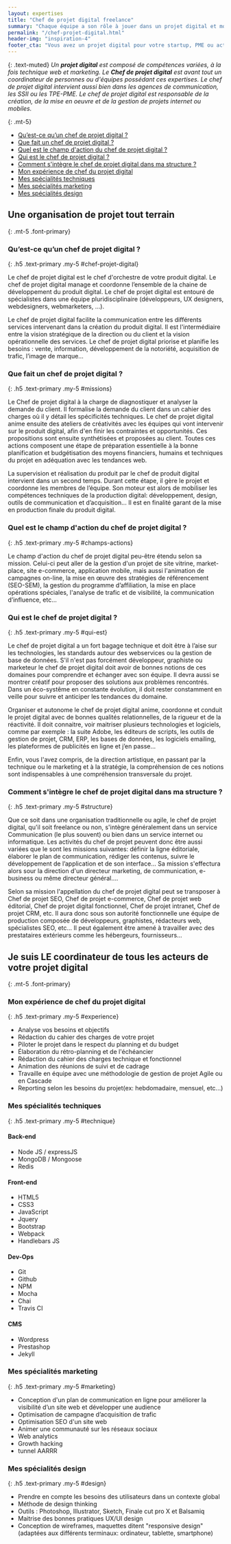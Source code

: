 ```yaml
---
layout: expertises
title: "Chef de projet digital freelance"
summary: "Chaque équipe a son rôle à jouer dans un projet digital et mon objectif de chef de projet digital est d'amener tout le monde à travailler dans le même sens, tout en gardant en tête les objectifs clients et les préférences des utilisateurs."
permalink: "/chef-projet-digital.html"
header-img: "inspiration-4"
footer_cta: "Vous avez un projet digital pour votre startup, PME ou activité de freelance ? Et si nous en parlions ensemble pour vous aider à atteindre vos objectifs."
---
```

{: .text-muted}
*Un **projet digital** est composé de compétences variées, à la fois technique web et marketing. Le **Chef de projet digital** est avant tout un coordinateur de personnes ou d'équipes possédant ces expertises. Le chef de projet digital intervient aussi bien dans les agences de communication, les SSII ou les TPE-PME. Le chef de projet digital est responsable de la création, de la mise en oeuvre et de la gestion de projets internet ou mobiles.*

{: .mt-5}
  - <a href="#chef-projet-digital">Qu’est-ce qu’un chef de projet digital ?</a>
  - <a href="#missions">Que fait un chef de projet digital ?</a>
  - <a href="#champs-actions">Quel est le champ d'action du chef de projet digital ?</a>
  - <a href="#qui-est">Qui est le chef de projet digital ?</a>
  - <a href="#structure">Comment s'intègre le chef de projet digital dans ma structure ?</a>
  - <a href="#experience">Mon expérience de chef du projet digital</a>
  - <a href="#technique">Mes spécialités techniques</a>
  - <a href="#marketing">Mes spécialités marketing</a>
  - <a href="#design">Mes spécialités design</a>

## Une organisation de projet tout terrain
{: .mt-5 .font-primary}

### Qu’est-ce qu’un chef de projet digital ?
{: .h5 .text-primary .my-5 #chef-projet-digital}

Le chef de projet digital est le chef d'orchestre de votre produit digital. Le chef de projet digital manage et coordonne l’ensemble de la chaine de développement du produit digital. Le chef de projet digital est entouré de spécialistes dans une équipe pluridisciplinaire (développeurs, UX designers, webdesigners, webmarketers, …).

Le chef de projet digital facilite la communication entre les différents services intervenant dans la création du produit digital. Il est l'intermédiaire entre la vision stratégique de la direction ou du client et la vision opérationnelle des services. Le chef de projet digital priorise et planifie les besoins : vente, information, développement de la notoriété, acquisition de trafic, l’image de marque…

### Que fait un chef de projet digital ?
{: .h5 .text-primary .my-5 #missions}

Le Chef de projet digital à la charge de diagnostiquer et analyser la demande du client. Il formalise la demande du client dans un cahier des charges où il y détail les spécificités techniques. Le chef de projet digital anime ensuite des ateliers de créativités avec les équipes qui vont intervenir sur le produit digital, afin d'en finir les contraintes et opportunités. Ces propositions sont ensuite synthétisées et proposées au client. Toutes ces actions composent une étape de préparation essentielle à la bonne planification et budgétisation des moyens financiers, humains et techniques du projet en adéquation avec les tendances web.

La supervision et réalisation du produit par le chef de produit digital intervient dans un second temps. Durant cette étape, il gère le projet et coordonne les membres de l’équipe. Son moteur est alors de mobiliser les compétences techniques de la production digital: développement, design, outils de communication et d’acquisition... Il est en finalité garant de la mise en production finale du produit digital.

### Quel est le champ d'action du chef de projet digital ?
{: .h5 .text-primary .my-5 #champs-actions}

Le champ d'action du chef de projet digital peu-être étendu selon sa mission. Celui-ci peut aller de la gestion d'un projet de site vitrine, market-place, site e-commerce, application mobile, mais aussi l'animation de campagnes on-line, la mise en œuvre des stratégies de référencement (SEO-SEM), la gestion du programme d’affiliation, la mise en place opérations spéciales, l'analyse de trafic et de visibilité, la communication d’influence, etc...

### Qui est le chef de projet digital ?
{: .h5 .text-primary .my-5 #qui-est}

Le chef de projet digital a un fort bagage technique et doit être à l’aise sur les technologies, les standards autour des webservices ou la gestion de base de données. S'il n'est pas forcément  développeur, graphiste ou marketeur le chef de projet digital doit avoir de bonnes notions de ces domaines pour comprendre et échanger avec son équipe. Il devra aussi se montrer créatif pour proposer des solutions aux problèmes rencontrés. Dans un éco-systême en constante évolution, il doit rester constamment en veille pour suivre et anticiper les tendances du domaine.

Organiser et autonome le chef de projet digital anime, coordonne et conduit le projet digital avec de bonnes qualités relationnelles, de la rigueur et de la réactivité. Il doit connaitre, voir maitriser plusieurs technologies et logiciels, comme par exemple : la suite Adobe, les éditeurs de scripts, les outils de gestion de projet, CRM, ERP, les bases de données, les logiciels emailing, les plateformes de publicités en ligne et j’en passe… 

Enfin, vous l'avez compris, de la direction artistique, en passant par la technique ou le marketing et à la stratégie, la compréhension de ces notions sont indispensables à une compréhension transversale du projet.

### Comment s'intègre le chef de projet digital dans ma structure ?
{: .h5 .text-primary .my-5 #structure}

Que ce soit dans une organisation traditionnelle ou agile, le chef de projet digital, qu'il soit freelance ou non, s'intègre généralement dans un service Communication (le plus souvent) ou bien dans un service internet ou informatique. Les activités du chef de projet peuvent donc être aussi variées que le sont les missions suivantes: définir la ligne éditoriale, élaborer le plan de communication, rédiger les contenus, suivre le développement de l’application et de son interface... Sa mission s'effectura alors sour la direction d'un directeur marketing, de communication, e-business ou même directeur général….

Selon sa mission l'appellation du chef de projet digital peut se transposer à Chef de projet SEO, Chef de projet e-commerce, Chef de projet web éditorial, Chef de projet digital fonctionnel, Chef de projet intranet, Chef de projet CRM, etc. Il aura donc sous son autorité fonctionnelle une équipe de production composée de développeurs, graphistes, rédacteurs web, spécialistes SEO, etc... Il peut également être amené à travailler avec des prestataires extérieurs comme les hébergeurs, fournisseurs…

## Je suis LE coordinateur de tous les acteurs de votre projet digital
{: .mt-5 .font-primary}

### Mon expérience de chef du projet digital
{: .h5 .text-primary .my-5 #experience}

  - Analyse vos besoins et objectifs
  - Rédaction du cahier des charges de votre projet
  - Piloter le projet dans le respect du planning et du budget
  - Élaboration du rétro-planning et de l'échéancier
  - Rédaction du cahier des charges technique et fonctionnel
  - Animation des réunions de suivi et de cadrage
  - Travaille en équipe avec une méthodologie de gestion de projet Agile ou en Cascade
  - Reporting selon les besoins du projet(ex: hebdomadaire, mensuel, etc...)

### Mes spécialités techniques
{: .h5 .text-primary .my-5 #technique}

#### Back-end

  - Node JS / expressJS
  - MongoDB / Mongoose
  - Redis

#### Front-end

  - HTML5
  - CSS3
  - JavaScript
  - Jquery
  - Bootstrap
  - Webpack
  - Handlebars JS

#### Dev-Ops

  - Git
  - Github
  - NPM
  - Mocha
  - Chai
  - Travis CI

#### CMS

  - Wordpress
  - Prestashop
  - Jekyll

### Mes spécialités marketing
{: .h5 .text-primary .my-5 #marketing}

  - Conception d'un plan de communication en ligne pour améliorer la visibilité d’un site web et développer une audience
  - Optimisation de campagne d’acquisition de trafic
  - Optimisation SEO d'un site web
  - Animer une communauté sur les réseaux sociaux
  - Web analytics
  - Growth hacking
  - tunnel AARRR

### Mes spécialités design
{: .h5 .text-primary .my-5 #design}

  - Prendre en compte les besoins des utilisateurs dans un contexte global
  - Méthode de design thinking
  - Outils : Photoshop, Illustrator, Sketch, Finale cut pro X et Balsamiq
  - Maitrise des bonnes pratiques UX/UI design
  - Conception de wireframes, maquettes ditent "responsive design" (adaptées aux différents terminaux: ordinateur, tablette, smartphone)